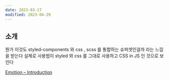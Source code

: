 ```yaml
---
date: 2023-03-17
modified: 2023-04-29
---
```


## 소개

뭔가 이것도 styled-components 와 css , scss 를 통합하는 슈퍼셋인걸까 라는 느낌을 받는다
실제로 사용법이 styled 와 css 를 그대로 사용하고 CSS in JS 인 것으로 보인다

[Emotion – Introduction](https://emotion.sh/docs/introduction)
